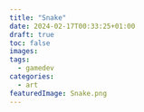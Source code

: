 ```yaml
---
title: "Snake"
date: 2024-02-17T00:33:25+01:00
draft: true
toc: false
images:
tags:
  - gamedev
categories:
  - art
featuredImage: Snake.png
---
```


